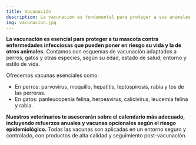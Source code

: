 ```yaml
---
title: Vacunación
description: La vacunación es fundamental para proteger a sus animales de compañía contra enfermedades infecciosas. Nuestros veterinarios le ayudarán a determinar el programa de vacunación adecuado para su mascota, considerando su edad, salud y estilo de vida.
img: vacunacion.jpg
---
```

**La vacunación es esencial para proteger a tu mascota contra enfermedades infecciosas que pueden poner en riesgo su vida y la de otros animales.** Contamos con esquemas de vacunación adaptados a perros, gatos y otras especies, según su edad, estado de salud, entorno y estilo de vida.

Ofrecemos vacunas esenciales como:

- En perros: parvovirus, moquillo, hepatitis, leptospirosis, rabia y tos de las perreras.
- En gatos: panleucopenia felina, herpesvirus, calicivirus, leucemia felina y rabia.

**Nuestros veterinarios te asesorarán sobre el calendario más adecuado, incluyendo refuerzos anuales y vacunas opcionales según el riesgo epidemiológico.** Todas las vacunas son aplicadas en un entorno seguro y controlado, con productos de alta calidad y seguimiento post-vacunación.